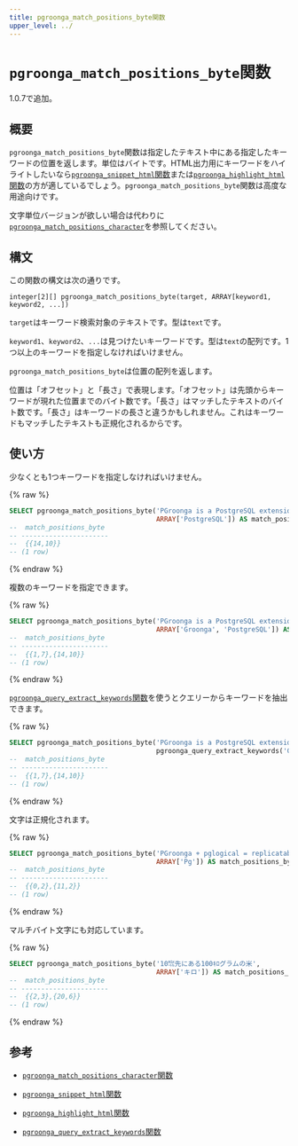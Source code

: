 ```yaml
---
title: pgroonga_match_positions_byte関数
upper_level: ../
---
```


# `pgroonga_match_positions_byte`関数

1.0.7で追加。

## 概要

`pgroonga_match_positions_byte`関数は指定したテキスト中にある指定したキーワードの位置を返します。単位はバイトです。HTML出力用にキーワードをハイライトしたいなら[`pgroonga_snippet_html`関数](pgroonga-snippet-html.html)または[`pgroonga_highlight_html`関数](pgroonga-highlight-html.html)の方が適しているでしょう。`pgroonga_match_positions_byte`関数は高度な用途向けです。

文字単位バージョンが欲しい場合は代わりに[`pgroonga_match_positions_character`](pgroonga-match-positions-character.html)を参照してください。

## 構文

この関数の構文は次の通りです。

```text
integer[2][] pgroonga_match_positions_byte(target, ARRAY[keyword1, keyword2, ...])
```

`target`はキーワード検索対象のテキストです。型は`text`です。

`keyword1`、`keyword2`、`...`は見つけたいキーワードです。型は`text`の配列です。1つ以上のキーワードを指定しなければいけません。

`pgroonga_match_positions_byte`は位置の配列を返します。

位置は「オフセット」と「長さ」で表現します。「オフセット」は先頭からキーワードが現れた位置までのバイト数です。「長さ」はマッチしたテキストのバイト数です。「長さ」はキーワードの長さと違うかもしれません。これはキーワードもマッチしたテキストも正規化されるからです。

## 使い方

少なくとも1つキーワードを指定しなければいけません。

{% raw %}
```sql
SELECT pgroonga_match_positions_byte('PGroonga is a PostgreSQL extension.',
                                     ARRAY['PostgreSQL']) AS match_positions_byte;
--  match_positions_byte 
-- ----------------------
--  {{14,10}}
-- (1 row)
```
{% endraw %}

複数のキーワードを指定できます。

{% raw %}
```sql
SELECT pgroonga_match_positions_byte('PGroonga is a PostgreSQL extension.',
                                     ARRAY['Groonga', 'PostgreSQL']) AS match_positions_byte;
--  match_positions_byte 
-- ----------------------
--  {{1,7},{14,10}}
-- (1 row)
```
{% endraw %}

[`pgroonga_query_extract_keywords`関数](pgroonga-query-extract-keywords.html)を使うとクエリーからキーワードを抽出できます。

{% raw %}
```sql
SELECT pgroonga_match_positions_byte('PGroonga is a PostgreSQL extension.',
                                     pgroonga_query_extract_keywords('Groonga PostgreSQL -extension')) AS match_positions_byte;
--  match_positions_byte 
-- ----------------------
--  {{1,7},{14,10}}
-- (1 row)
```
{% endraw %}

文字は正規化されます。

{% raw %}
```sql
SELECT pgroonga_match_positions_byte('PGroonga + pglogical = replicatable!',
                                     ARRAY['Pg']) AS match_positions_byte;
--  match_positions_byte 
-- ----------------------
--  {{0,2},{11,2}}
-- (1 row)
```
{% endraw %}

マルチバイト文字にも対応しています。

{% raw %}
```sql
SELECT pgroonga_match_positions_byte('10㌖先にある100ｷﾛグラムの米',
                                     ARRAY['キロ']) AS match_positions_byte;
--  match_positions_byte 
-- ----------------------
--  {{2,3},{20,6}}
-- (1 row)
```
{% endraw %}

## 参考

  * [`pgroonga_match_positions_character`関数][match-positions-character]

  * [`pgroonga_snippet_html`関数](pgroonga-query-snippet-html.html)

  * [`pgroonga_highlight_html`関数](pgroonga-query-highlight-html.html)

  * [`pgroonga_query_extract_keywords`関数][query-extract-keywords]

[match-positions-character]:pgroonga-match-positions-character.html
[query-snippet-html]:pgroonga-query-snippet-html.html
[query-highlight-html]:pgroonga-query-highlight-html.html
[query-extract-keywords]:pgroonga-query-extract-keywords.html

